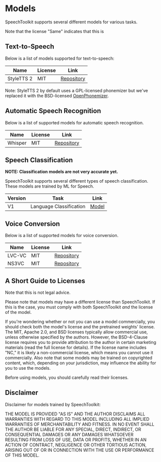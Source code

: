 # Models

SpeechToolkit supports several different models for various tasks.

Note that the license "Same" indicates that this is 

## Text-to-Speech

Below is a list of models supported for text-to-speech:

| Name    | License | Link                                            |
| ------- | ------- | ----------------------------------------------- |
| StyleTTS 2 | MIT     | [Repository](https://github.com/yl4579/StyleTTS2) |

Note: StyleTTS 2 by default uses a GPL-licensed phonemizer but we've replaced it with the BSD-licensed [OpenPhonemizer](https://github.com/NeuralVox/OpenPhonemizer).

## Automatic Speech Recognition

Below is a list of supported models for automatic speech recognition.

| Name    | License | Link                                            |
| ------- | ------- | ----------------------------------------------- |
| Whisper | MIT     | [Repository](https://github.com/openai/whisper) |

## Speech Classification

**NOTE: Classification models are not very accurate yet.**

SpeechToolkit supports several different types of speech classification. These models are trained by ML for Speech.

| Version | Task                    | Link                                                                  |
| ------- | ----------------------- | --------------------------------------------------------------------- |
| V1      | Language Classification | [Model](https://huggingface.co/ml-for-speech/language-classification) |

## Voice Conversion

Below is a list of supported models for voice conversion.

| Name   | License | Link                                                 |
| ------ | ------- | ---------------------------------------------------- |
| LVC-VC | MIT     | [Repository](https://github.com/wonjune-kang/lvc-vc) |
| NS3VC  | MIT     | [Repository](https://github.com/open-mmlab/Amphion)  |

## A Short Guide to Licenses

Note that this is not legal advice.

Please note that models may have a different license than SpeechToolkit. If this is the case, you must comply with both SpeechToolkit *and* the license of the model.

If you're wondering whether or not you can use a model commercially, you should check both the model's license and the pretrained weights' license. The MIT, Apache 2.0, and BSD licenses typically allow commercial use, unless otherwise specified by the authors. However, the BSD-4-Clause license requires you to provide attribution to the author in certain marketing materials (read the full license for details). If the license name includes "NC," it is likely a non-commercial license, which means you cannot use it commercially. Also note that some models may be trained on copyrighted content, which, depending on your jurisdiction, may influence the ability for you to use the models.

Before using models, you should carefully read their licenses.

## Disclaimer

Disclaimer for models trained by SpeechToolkit:

THE MODEL IS PROVIDED "AS IS" AND THE AUTHOR DISCLAIMS ALL WARRANTIES WITH REGARD TO THIS MODEL INCLUDING ALL IMPLIED WARRANTIES OF MERCHANTABILITY AND FITNESS. IN NO EVENT SHALL THE AUTHOR BE LIABLE FOR ANY SPECIAL, DIRECT, INDIRECT, OR CONSEQUENTIAL DAMAGES OR ANY DAMAGES WHATSOEVER RESULTING FROM LOSS OF USE, DATA OR PROFITS, WHETHER IN AN ACTION OF CONTRACT, NEGLIGENCE OR OTHER TORTIOUS ACTION, ARISING OUT OF OR IN CONNECTION WITH THE USE OR PERFORMANCE OF THIS MODEL.
